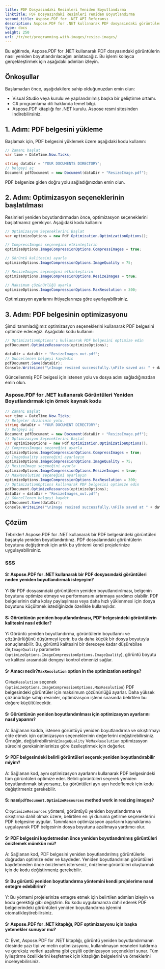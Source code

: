 ```yaml
---
title: PDF Dosyasındaki Resimleri Yeniden Boyutlandırma
linktitle: PDF Dosyasındaki Resimleri Yeniden Boyutlandırma
second_title: Aspose.PDF for .NET API Referansı
description: Aspose.PDF for .NET kullanarak PDF dosyasındaki görüntüleri yeniden boyutlandırmak için adım adım kılavuz.
type: docs
weight: 250
url: /tr/net/programming-with-images/resize-images/
---
```

Bu eğitimde, Aspose.PDF for .NET kullanarak PDF dosyasındaki görüntülerin nasıl yeniden boyutlandırılacağını anlatacağız. Bu işlemi kolayca gerçekleştirmek için aşağıdaki adımları izleyin.

## Önkoşullar

Başlamadan önce, aşağıdakilere sahip olduğunuzdan emin olun:

- Visual Studio veya kurulu ve yapılandırılmış başka bir geliştirme ortamı.
- C# programlama dili hakkında temel bilgi.
- Aspose.PDF kitaplığı for .NET kurulu. Aspose resmi sitesinden indirebilirsiniz.

## 1. Adım: PDF belgesini yükleme

Başlamak için, PDF belgesini yüklemek üzere aşağıdaki kodu kullanın:

```csharp
// Zamanı başlat
var time = DateTime.Now.Ticks;

string dataDir = "YOUR DOCUMENTS DIRECTORY";
// belgeyi aç
Document pdfDocument = new Document(dataDir + "ResizeImage.pdf");
```

PDF belgenize giden doğru yolu sağladığınızdan emin olun.

## 2. Adım: Optimizasyon seçeneklerinin başlatılması

Resimleri yeniden boyutlandırmadan önce, optimizasyon seçeneklerini başlatmamız gerekiyor. Aşağıdaki kodu kullanın:

```csharp
// Optimizasyon Seçeneklerini Başlat
var optimizeOptions = new Pdf.Optimization.OptimizationOptions();

// CompressImages seçeneğini etkinleştirin
optimizeOptions.ImageCompressionOptions.CompressImages = true;

// Görüntü kalitesini ayarla
optimizeOptions.ImageCompressionOptions.ImageQuality = 75;

// ResizeImages seçeneğini etkinleştirin
optimizeOptions.ImageCompressionOptions.ResizeImages = true;

// Maksimum çözünürlüğü ayarla
optimizeOptions.ImageCompressionOptions.MaxResolution = 300;
```

Optimizasyon ayarlarını ihtiyaçlarınıza göre ayarlayabilirsiniz.

## 3. Adım: PDF belgesinin optimizasyonu

Şimdi tanımladığımız optimizasyon seçeneklerini kullanarak PDF belgesini optimize edeceğiz. Aşağıdaki kodu kullanın:

```csharp
// OptimizationOptions'ı kullanarak PDF belgesini optimize edin
pdfDocument.OptimizeResources(optimizeOptions);

dataDir = dataDir + "ResizeImages_out.pdf";
// Güncellenen belgeyi kaydedin
pdfDocument.Save(dataDir);
Console.WriteLine("\nImage resized successfully.\nFile saved as: " + dataDir);
```

Güncellenmiş PDF belgesi için istenen yolu ve dosya adını sağladığınızdan emin olun.

### Aspose.PDF for .NET kullanarak Görüntüleri Yeniden Boyutlandırmak için örnek kaynak kodu 
```csharp
// Zamanı Başlat
var time = DateTime.Now.Ticks;
// Belgeler dizininin yolu.
string dataDir = "YOUR DOCUMENT DIRECTORY";
// Belgeyi aç
Document pdfDocument = new Document(dataDir + "ResizeImage.pdf");
// Optimizasyon Seçeneklerini Başlat
var optimizeOptions = new Pdf.Optimization.OptimizationOptions();            
// CompressImages seçeneğini ayarla
optimizeOptions.ImageCompressionOptions.CompressImages = true;            
// ImageQuality seçeneğini ayarlayın
optimizeOptions.ImageCompressionOptions.ImageQuality = 75;            
// ResizeImage seçeneğini ayarla
optimizeOptions.ImageCompressionOptions.ResizeImages = true;            
// MaxResolution seçeneğini ayarlayın
optimizeOptions.ImageCompressionOptions.MaxResolution = 300;
// OptimizationOptions kullanarak PDF belgesini optimize edin
pdfDocument.OptimizeResources(optimizeOptions);
dataDir = dataDir + "ResizeImages_out.pdf";
// Güncellenen belgeyi kaydet
pdfDocument.Save(dataDir);
Console.WriteLine("\nImage resized successfully.\nFile saved at " + dataDir);
```

## Çözüm

Tebrikler! Aspose.PDF for .NET kullanarak bir PDF belgesindeki görüntüleri başarıyla yeniden boyutlandırdınız. PDF dosyalarındaki görüntülerin boyutunu değiştirmek için artık bu yöntemi kendi projelerinize uygulayabilirsiniz.

### SSS

#### S: Aspose.PDF for .NET kullanarak bir PDF dosyasındaki görüntüleri neden yeniden boyutlandırmak isteyeyim?

Y: Bir PDF dosyasındaki görüntülerin yeniden boyutlandırılması, belgenin boyutunu optimize etmeye ve performansını artırmaya yardımcı olabilir. PDF belgelerinin daha kolay paylaşılması veya daha hızlı yüklenmesi için dosya boyutunu küçültmek istediğinizde özellikle kullanışlıdır.

#### S: Görüntünün yeniden boyutlandırılması, PDF belgesindeki görüntülerin kalitesini nasıl etkiler?

 Y: Görüntü yeniden boyutlandırma, görüntülerin boyutlarını ve çözünürlüğünü düşürmeyi içerir, bu da daha küçük bir dosya boyutuyla sonuçlanabilir. Bu, görüntü kalitesini bir dereceye kadar düşürebilse de,`ImageQuality` parametre (`optimizeOptions.ImageCompressionOptions.ImageQuality`), görüntü boyutu ve kalitesi arasındaki dengeyi kontrol etmenizi sağlar.

####  S: Amacı nedir?`MaxResolution` option in the optimization settings?

 C:`MaxResolution` seçenek (`optimizeOptions.ImageCompressionOptions.MaxResolution`) PDF belgesindeki görüntüler için maksimum çözünürlüğü ayarlar. Daha yüksek çözünürlüğe sahip resimler, optimizasyon işlemi sırasında belirtilen bu değere küçültülecektir.

#### S: Görüntünün yeniden boyutlandırılması için optimizasyon ayarlarını nasıl yaparım?

 A: Sağlanan kodda, istenen görüntüyü yeniden boyutlandırma ve sıkıştırmayı elde etmek için optimizasyon seçeneklerinin değerlerini değiştirebilirsiniz. Örneğin, değiştirebilirsiniz`ImageQuality` Ve`MaxResolution` optimizasyon sürecini gereksinimlerinize göre özelleştirmek için değerler.

#### S: PDF belgesindeki belirli görüntüleri seçerek yeniden boyutlandırabilir miyim?

A: Sağlanan kod, aynı optimizasyon ayarlarını kullanarak PDF belgesindeki tüm görüntüleri optimize eder. Belirli görüntüleri seçerek yeniden boyutlandırmak istiyorsanız, bu görüntüleri ayrı ayrı hedeflemek için kodu değiştirmeniz gerekebilir.

####  S: nasıl`pdfDocument.OptimizeResources` method work in resizing images?

 C:`OptimizeResources` yöntemi, görüntüyü yeniden boyutlandırma ve sıkıştırma dahil olmak üzere, belirtilen en iyi duruma getirme seçeneklerini PDF belgesine uygular. Tanımlanan optimizasyon ayarlarını kaynaklarına uygulayarak PDF belgesinin dosya boyutunu azaltmaya yardımcı olur.

#### S: PDF belgesini kaydetmeden önce yeniden boyutlandırılmış görüntüleri önizlemek mümkün mü?

A: Sağlanan kod, PDF belgesini yeniden boyutlandırılmış görüntülerle doğrudan optimize eder ve kaydeder. Yeniden boyutlandırılan görüntüleri kaydetmeden önce önizlemek isterseniz, önizleme görüntüleri oluşturmak için de kodu değiştirmeniz gerekebilir.

#### S: Bu görüntü yeniden boyutlandırma yöntemini kendi projelerime nasıl entegre edebilirim?

Y: Bu yöntemi projelerinize entegre etmek için belirtilen adımları izleyin ve kodu gerektiği gibi değiştirin. Bu kodu uygulamanıza dahil ederek PDF belgelerindeki görüntüleri yeniden boyutlandırma işlemini otomatikleştirebilirsiniz.

#### S: Aspose.PDF for .NET kitaplığı, PDF optimizasyonu için başka yetenekler sunuyor mu?

C: Evet, Aspose.PDF for .NET kitaplığı, görüntü yeniden boyutlandırmanın ötesinde yazı tipi ve metin optimizasyonu, kullanılmayan nesneleri kaldırma ve gereksiz verileri azaltma gibi çeşitli optimizasyon seçenekleri sunar. Tüm iyileştirme özelliklerini keşfetmek için kitaplığın belgelerini ve örneklerini inceleyebilirsiniz.